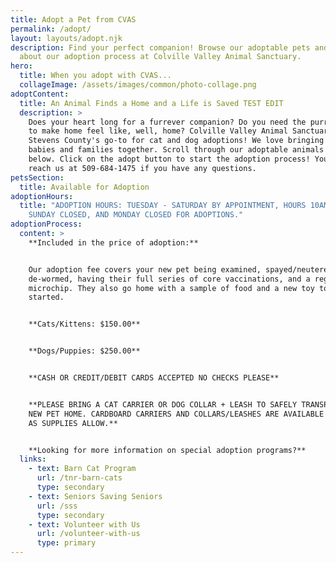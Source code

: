 ```yaml
---
title: Adopt a Pet from CVAS
permalink: /adopt/
layout: layouts/adopt.njk
description: Find your perfect companion! Browse our adoptable pets and learn
  about our adoption process at Colville Valley Animal Sanctuary.
hero:
  title: When you adopt with CVAS...
  collageImage: /assets/images/common/photo-collage.png
adoptContent:
  title: An Animal Finds a Home and a Life is Saved TEST EDIT
  description: >
    Does your heart long for a furrever companion? Do you need the purrfect pet
    to make home feel like, well, home? Colville Valley Animal Sanctuary is
    Stevens County's go-to for cat and dog adoptions! We love bringing fur
    babies and families together. Scroll through our adoptable animals listed
    below. Click on the adopt button to start the adoption process! You can
    reach us at 509-684-1475 if you have any questions.
petsSection:
  title: Available for Adoption
adoptionHours:
  title: "ADOPTION HOURS: TUESDAY - SATURDAY BY APPOINTMENT, HOURS 10AM-3PM.
    SUNDAY CLOSED, AND MONDAY CLOSED FOR ADOPTIONS."
adoptionProcess:
  content: >
    **Included in the price of adoption:**


    Our adoption fee covers your new pet being examined, spayed/neutered,
    de-wormed, having their full series of core vaccinations, and a registered
    microchip. They also go home with a sample of food and a new toy to get you
    started.


    **Cats/Kittens: $150.00**


    **Dogs/Puppies: $250.00**


    **CASH OR CREDIT/DEBIT CARDS ACCEPTED NO CHECKS PLEASE**


    **PLEASE BRING A CAT CARRIER OR DOG COLLAR + LEASH TO SAFELY TRANSPORT YOUR
    NEW PET HOME. CARDBOARD CARRIERS AND COLLARS/LEASHES ARE AVAILABLE FOR SALE
    AS SUPPLIES ALLOW.**


    **Looking for more information on special adoption programs?**
  links:
    - text: Barn Cat Program
      url: /tnr-barn-cats
      type: secondary
    - text: Seniors Saving Seniors
      url: /sss
      type: secondary
    - text: Volunteer with Us
      url: /volunteer-with-us
      type: primary
---
```


